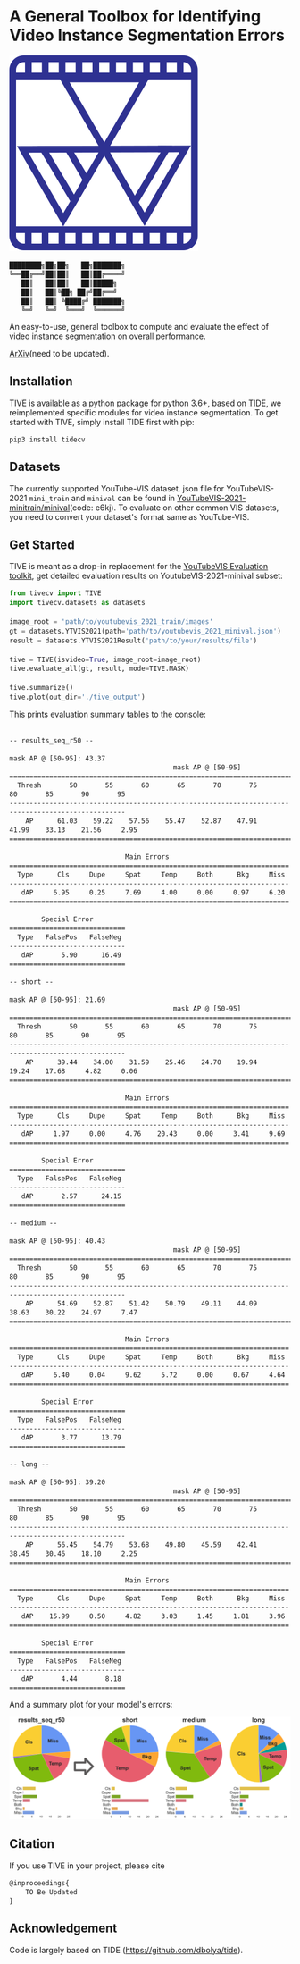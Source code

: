 # A General **T**oolbox for **I**dentifying **V**ideo Instance Segmentation **E**rrors

![A summary plot](./examples/tive_logo.svg)


```
████████╗██╗██╗   ██╗███████╗
╚══██╔══╝██║██║   ██║██╔════╝
   ██║   ██║██║   ██║█████╗
   ██║   ██║╚██╗ ██╔╝██╔══╝
   ██║   ██║ ╚████╔╝ ███████╗
   ╚═╝   ╚═╝  ╚═══╝  ╚══════╝
```

An easy-to-use, general toolbox to compute and evaluate the effect of video instance segmentation on overall performance. 

[ArXiv](https://arxiv.org/abs/tive)(need to be updated).

## Installation

TIVE is available as a python package for python 3.6+, based on [TIDE](https://github.com/dbolya/tide), we reimplemented specific modules for video instance segmentation. To get started with TIVE, simply install TIDE first with pip:

```shell
pip3 install tidecv
```


## Datasets

The currently supported YouTube-VIS dataset. json file for YouTubeVIS-2021 `mini_train` and `minival` can be found in [YouTubeVIS-2021-minitrain/minival](https://pan.baidu.com/s/1EFgzjxRTLa4c13izEVkFNQ?pwd=e6kj)(code: e6kj). To evaluate on other common VIS datasets, you need to convert your dataset's format same as YouTube-VIS.


## Get Started

TIVE is meant as a drop-in replacement for the [YouTubeVIS Evaluation toolkit]([https://github.com/youtubevos/cocoapi]), get detailed evaluation results on YoutubeVIS-2021-minival subset:

```python
from tivecv import TIVE
import tivecv.datasets as datasets

image_root = 'path/to/youtubevis_2021_train/images'
gt = datasets.YTVIS2021(path='path/to/youtubevis_2021_minival.json')
result = datasets.YTVIS2021Result('path/to/your/results/file')

tive = TIVE(isvideo=True, image_root=image_root)
tive.evaluate_all(gt, result, mode=TIVE.MASK)

tive.summarize()
tive.plot(out_dir='./tive_output')
```

This prints evaluation summary tables to the console:
```

-- results_seq_r50 --

mask AP @ [50-95]: 43.37
                                         mask AP @ [50-95]
===================================================================================================
  Thresh       50       55       60       65       70       75       80       85       90       95  
---------------------------------------------------------------------------------------------------
    AP      61.03    59.22    57.56    55.47    52.87    47.91    41.99    33.13    21.56     2.95  
===================================================================================================

                             Main Errors
======================================================================
  Type      Cls     Dupe     Spat     Temp     Both      Bkg     Miss  
----------------------------------------------------------------------
   dAP     6.95     0.25     7.69     4.00     0.00     0.97     6.20  
======================================================================

        Special Error
=============================
  Type   FalsePos   FalseNeg  
-----------------------------
   dAP       5.90      16.49  
=============================

-- short --

mask AP @ [50-95]: 21.69
                                         mask AP @ [50-95]
===================================================================================================
  Thresh       50       55       60       65       70       75       80       85       90       95  
---------------------------------------------------------------------------------------------------
    AP      39.44    34.00    31.59    25.46    24.70    19.94    19.24    17.68     4.82     0.06  
===================================================================================================

                             Main Errors
======================================================================
  Type      Cls     Dupe     Spat     Temp     Both      Bkg     Miss  
----------------------------------------------------------------------
   dAP     1.97     0.00     4.76    20.43     0.00     3.41     9.69  
======================================================================

        Special Error
=============================
  Type   FalsePos   FalseNeg  
-----------------------------
   dAP       2.57      24.15  
=============================

-- medium --

mask AP @ [50-95]: 40.43
                                         mask AP @ [50-95]
===================================================================================================
  Thresh       50       55       60       65       70       75       80       85       90       95  
---------------------------------------------------------------------------------------------------
    AP      54.69    52.87    51.42    50.79    49.11    44.09    38.63    30.22    24.97     7.47  
===================================================================================================

                             Main Errors
======================================================================
  Type      Cls     Dupe     Spat     Temp     Both      Bkg     Miss  
----------------------------------------------------------------------
   dAP     6.40     0.04     9.62     5.72     0.00     0.67     4.64  
======================================================================

        Special Error
=============================
  Type   FalsePos   FalseNeg  
-----------------------------
   dAP       3.77      13.79  
=============================

-- long --

mask AP @ [50-95]: 39.20
                                         mask AP @ [50-95]
===================================================================================================
  Thresh       50       55       60       65       70       75       80       85       90       95  
---------------------------------------------------------------------------------------------------
    AP      56.45    54.79    53.68    49.80    45.59    42.41    38.45    30.46    18.10     2.25  
===================================================================================================

                             Main Errors
======================================================================
  Type      Cls     Dupe     Spat     Temp     Both      Bkg     Miss  
----------------------------------------------------------------------
   dAP    15.99     0.50     4.82     3.03     1.45     1.81     3.96  
======================================================================

        Special Error
=============================
  Type   FalsePos   FalseNeg  
-----------------------------
   dAP       4.44       8.18  
=============================

```

And a summary plot for your model's errors:

![A summary plot](./examples/results_sequence_mask_summary.png)


## Citation

If you use TIVE in your project, please cite
```
@inproceedings{
    TO Be Updated
}
```


## Acknowledgement

Code is largely based on TIDE (https://github.com/dbolya/tide).
